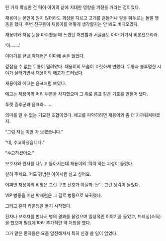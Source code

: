 한 가지 확실한 건 틱이 아이의 삶에 지대한 영향을 끼쳤을 거라는 점이었다.

재용이는 본인이 원치 않더라도 괴성을 지르고 고개를 흔들거나 팔을 휘두르는 돌발 행동을 했다. 주변 친구들이 재용이를 어떻게 생각할지는 안 봐도 비디오였다.

재용이와 처음 눈을 마주쳤을 때 느꼈던 처연함과 서글픔도 아마 거기서 비롯됐으리라.

‘아…….’

이야기를 끝낸 박재현은 이마에 손을 얹었다.

걷잡을 수 없는 두통이 밀려왔다. 재용이의 모습이 흐릿하게 변했다. 두통과 불투명한 시야가 물러가면서 재용이의 에고가 드러났다.

재용이의 에고는 음표처럼 보였다.

에고는 재용이의 머리 부분을 차지했으며 그 위로 음표 같은 기호를 만들어 냈다.

투렛 증후군과 음표라…….

의미를 알 수 없는 기묘한 조합이었다. 에고를 파악하려면 재용이와 좀 더 가까워져야겠지.

“그럼 저는 이만 가 보겠습니다.”

“네, 수고하셨습니다.”

“수고하셨어요.”

보호자와 인사를 나누고 돌아서는데 재용이의 ‘꺅꺅’하는 괴성이 들렸다.

살려 주세요. 저도 평범한 아이처럼 살고 싶어요.

어쩌면 재용이의 비명은 그런 구조 신호가 아닐까. 문득 그런 생각이 들었다.

VIP 병동을 떠난 박재현은 그 길로 병동으로 복귀했다.

그리고 혼자 라운딩을 돌기 시작했다.

환자나 보호자를 만나서 병의 경과를 물었으며 일상적인 이야기를 들었고, 드레싱(소독)을 했으며 필요에 따라 추가적인 약 처방을 했다.

그가 맡은 환자들은 요즘 얌전해져서 특히 신경 쓸 일이 없었다.